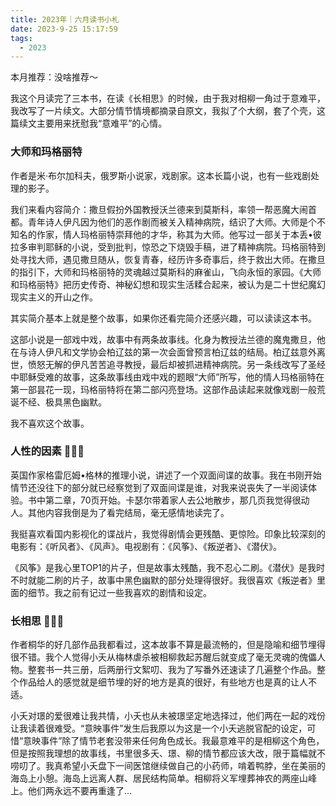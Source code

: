 ```yaml
---
title: 2023年｜六月读书小札
date: 2023-9-25 15:17:59
tags:
  - 2023
---
```



本月推荐：没啥推荐～

我这个月读完了三本书，在读《长相思》的时候，由于我对相柳一角过于意难平，我改写了一片续文。大部分情节情境都摘录自原文，我拟了个大纲，套了个壳，这篇续文主要用来抚慰我“意难平”的心情。

### 大师和玛格丽特 

作者是米·布尔加科夫，俄罗斯小说家，戏剧家。这本长篇小说，也有一些戏剧处理的影子。

我们来看内容简介：撒旦假扮外国教授沃兰德来到莫斯科，率领一帮恶魔大闹首都。青年诗人伊凡因为他们的恶作剧而被关入精神病院，结识了大师。大师是个不知名的作家，情人玛格丽特崇拜他的才华，称其为大师。他写过一部关于本丢•彼拉多审判耶稣的小说，受到批判，惊恐之下烧毁手稿，进了精神病院。玛格丽特到处寻找大师，遇见撒旦随从，恢复青春，经历许多奇事后，终于救出大师。在撒旦的指引下，大师和玛格丽特的灵魂越过莫斯科的麻雀山，飞向永恒的家园。《大师和玛格丽特》把历史传奇、神秘幻想和现实生活糅合起来，被认为是二十世纪魔幻现实主义的开山之作。

其实简介基本上就是整个故事，如果你还看完简介还感兴趣，可以读读这本书。

这部小说是一部戏中戏，故事中有两条故事线。化身为教授法兰德的魔鬼撒旦，他在与诗人伊凡和文学协会柏辽兹的第一次会面曾预言柏辽兹的结局。柏辽兹意外离世，愤怒无解的伊凡苦苦追寻教授，最后却被抓进精神病院。另一条线改写了圣经中耶稣受难的故事，这条故事线由戏中戏的题眼“大师”所写，他的情人玛格丽特在第一部昙花一现，玛格丽特将在第二部闪亮登场。这部作品读起来就像戏剧一般荒诞不经、极具黑色幽默。

我不喜欢这个故事。

### 人性的因素 🌟🌟🌟

英国作家格雷厄姆•格林的推理小说，讲述了一个双面间谍的故事。我在书刚开始情节还没往下的部分就已经察觉到了双面间谍是谁，对我来说丧失了一半阅读体验。书中第二章，70页开始。卡瑟尔带着家人去公地散步，那几页我觉得很动人。其他内容我倒是为了看完结局，毫无感情地读完了。

我挺喜欢看国内影视化的谍战片，我觉得剧情会更残酷、更惊险。印象比较深刻的电影有：《听风者》、《风声》。电视剧有：《风筝》、《叛逆者》、《潜伏》。

《风筝》是我心里TOP1的片子，但是故事太残酷，我不忍心二刷。《潜伏》是我时不时就能二刷的片子，故事中黑色幽默的部分处理得很好。我很喜欢《叛逆者》里面的细节。我之前有记过一些我喜欢的剧情和设定。

### 长相思 🌟🌟🌟

作者桐华的好几部作品我都看过，这本故事不算是最流畅的，但是隐喻和细节埋得很不错。我个人觉得小夭从梅林虐杀被相柳救起苏醒后就变成了毫无灵魂的傀儡人物。整套书一共三册，后两册行文絮叨、我为了写番外还速读了几遍整个作品。整个作品给人的感觉就是细节埋的好的地方是真的很好，有些地方也是真的让人不适。

小夭对璟的爱很难让我共情，小夭也从未被璟坚定地选择过，他们两在一起的戏份让我读着很难受。“意映事件”发生后我原以为这是一个小夭逃脱官配的设定，可惜“意映事件”除了情节老套没带来任何角色成长。我最意难平的是相柳这个角色，但是按照我理想的故事线，书里很多夭、璟、柳的情节都应该大改，限于篇幅就不唠叨了。我真希望小夭盘下一间医馆继续做自己的小药师，啃着鸭脖，坐在美丽的海岛上小憩。海岛上远离人群、居民结构简单。相柳将义军埋葬神农的两座山峰上。他们两永远不要再重逢了…